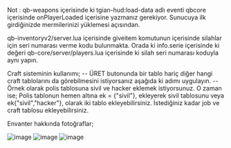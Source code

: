 Not : qb-weapons içerisinde ki tgian-hud:load-data adlı eventi qbcore içerisinde onPlayerLoaded içerisine yazmanız gerekiyor. Sunucuya ilk girdiğinizde mermilerinizi yüklemesi açısından.

qb-inventoryv2/server.lua içerisinde giveitem komutunun içerisinde silahlar için seri numarası verme kodu bulunmakta. Orada ki info.serie içerisinde ki değeri qb-core/server/players.lua içerisinde ki silah seri numarası koduyla aynı yapın.

Craft sisteminin kullanımı; -- ÜRET butonunda bir tablo hariç diğer hangi craft tablolarını da görebilmesini istiyorsanız aşağıda ki adımı uygulayın. -- Örnek olarak polis tablosuna sivil ve hacker eklemek istiyorsunuz. O zaman ise; Polis tablonun hemen altına ek = {"sivil"}, ekleyerek sivil tablosunu veya ek{"sivil","hacker"}, olarak iki tablo ekleyebilirsiniz.
İstediğiniz kadar job ve craft tablosu ekleyebilirsiniz.

Envanter hakkında fotoğraflar;



![image](https://github.com/baranraider/ED-V4-inspired-inventory/assets/73917011/b5c9195c-c048-4804-a71c-13eeaca8ba65)
![image](https://github.com/baranraider/ED-V4-inspired-inventory/assets/73917011/1668e224-195b-4c1b-a5fe-f92370f526cb)
![image](https://github.com/baranraider/ED-V4-inspired-inventory/assets/73917011/f6434c88-b6be-49af-b36d-617055e7a291)


